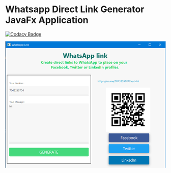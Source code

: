 # Whatsapp Direct Link Generator JavaFx Application

[![Codacy Badge](https://api.codacy.com/project/badge/Grade/6ebcec33fd4a47bcaaf1b09076f4ad86)](https://app.codacy.com/manual/viralvaghela/WhastApp-Link?utm_source=github.com&utm_medium=referral&utm_content=viralvaghela/WhastApp-Link&utm_campaign=Badge_Grade_Dashboard)

![Whatsapp Link](./Capture.PNG)